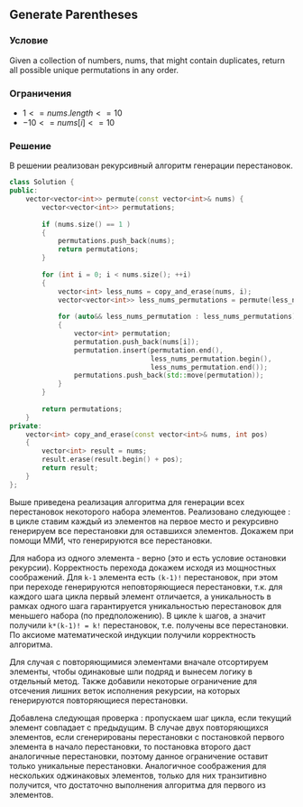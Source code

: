## Generate Parentheses

### Условие
Given a collection of numbers, nums, that might contain duplicates, return all possible unique permutations in any order.

### Ограничения
- $1 <= nums.length <= 10$
- $-10 <= nums[i] <= 10$

### Решение
В решении реализован рекурсивный алгоритм генерации перестановок.

```c++
class Solution {
public:
    vector<vector<int>> permute(const vector<int>& nums) {        
        vector<vector<int>> permutations;
        
        if (nums.size() == 1 )
        {
            permutations.push_back(nums);
            return permutations;
        }
        
        for (int i = 0; i < nums.size(); ++i)
        {
            vector<int> less_nums = copy_and_erase(nums, i);
            vector<vector<int>> less_nums_permutations = permute(less_nums);
            
            for (auto&& less_nums_permutation : less_nums_permutations)
            {
                vector<int> permutation;
                permutation.push_back(nums[i]);
                permutation.insert(permutation.end(), 
                                   less_nums_permutation.begin(), 
                                   less_nums_permutation.end());
                permutations.push_back(std::move(permutation));
            }
        }
        
        return permutations;
    }
private:
    vector<int> copy_and_erase(const vector<int>& nums, int pos)
    {
        vector<int> result = nums;
        result.erase(result.begin() + pos);
        return result;
    }
};
```

Выше приведена реализация алгоритма для генерации всех перестановок некоторого набора элементов.
Реализовано следующее : в цикле ставим каждый из элементов на первое место и рекурсивно генерируем все перестановки для оставшихся элементов.
Докажем при помощи ММИ, что генерируются все перестановки. 

Для набора из одного элемента - верно (это и есть условие остановки рекурсии).
Корректность перехода докажем исходя из мощностных соображений. 
Для `k-1` элемента есть `(k-1)!` перестановок, при этом при переходе генерируются неповторяющиеся перестановки, т.к. для каждого шага цикла первый элемент отличается, а уникальность в рамках одного шага гарантируется уникальностью перестановок для меньшего набора (по предположению). В цикле `k` шагов, а значит получили `k*(k-1)! = k!` перестановок, т.е. получены все перестановки. По аксиоме математической индукции получили корректность алгоритма.

Для случая с повторяющимися элементами вначале отсортируем элементы, чтобы одинаковые шли подряд и вынесем логику в отдельный метод.
Также добавили некоторые ограничение для отсечения лишних веток исполнения рекурсии, на которых генерируются повторяющиеся перестановки.

Добавлена следующая проверка : пропускаем шаг цикла, если текущий элемент совпадает с предыдущим. В случае двух повторяющихся элементов, если сгенерированы перестановки с постановкой первого элемента в начало перестановки, то постановка второго даст аналогичные перестановки, поэтому данное ограничение оставит только уникальные перестановки. Аналогичное соображения для нескольких оджинаковых элементов, только для них транзитивно получится, что достаточно выполнения алгоритма для первого из элементов.